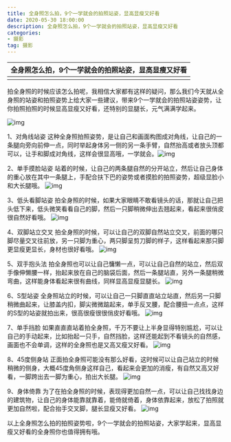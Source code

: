 ```yaml
---
title: 全身照怎么拍，9个一学就会的拍照站姿，显高显瘦又好看
date: 2020-05-30 18:00:00
description: 全身照怎么拍，9个一学就会的拍照站姿，显高显瘦又好看
categories:
- 摄影
tag: 摄影
---
```


| 全身照怎么拍，9个一学就会的拍照站姿，显高显瘦又好看 |
| --------------------------------------------------- |
|                                                     |

拍全身照的时候应该怎么拍呢，我相信大家都有这样的疑问，那么我们今天就从全身照的站姿和拍照姿势上给大家一些建议，带来9个一学就会的拍照站姿姿势，让你拍照拍照的时候显高显瘦又好看，还特别的显腿长，元气满满学起来。

![img](http://p3.pstatp.com/large/pgc-image/80b8a56914aa4738af136a8066826363) 

1、对角线站姿 这种全身照拍照姿势，是让自己和画面构图成对角线，让自己的一条腿向旁向前伸一点，同时举起身体另一侧的另一条手臂，自然抬高或者放头顶都可以，让手和脚成对角线，这样会很显高哦，一学就会。![img](http://p1.pstatp.com/large/pgc-image/e04b3cd857114ac99f51fb756efb2cf7) 

2、单手摸脸站姿 站着的时候，让自己的两条腿自然的分开站立，然后让自己身体的重心放在其中一条腿上，手配合扶下巴的姿势或者摸脸的拍照姿势，超级显脸小和大长腿哦。  ![img](http://p3.pstatp.com/large/pgc-image/abb38036261f4a938060e6295c7a08d6) 

3、低头看脚站姿 拍全身照的时候，如果大家眼睛不敢看镜头的话，那就让自己把头低下来，低头微笑看看自己的脚，然后一只脚稍微伸出去翘起来，看起来很俏皮很自然好看哦。  ![img](http://p9.pstatp.com/large/pgc-image/b22b85629d524bfbbf489492cae7e477) 

4、双脚站立交叉 拍全身照的时候，可以让自己的双脚自然站立交叉，前面的哪只脚尽量交叉往前放，另一只脚为重心，两只脚呈剪刀脚的样子，这样看起来那只脚更显瘦更显长，身材也很好看哦。  ![img](http://p3.pstatp.com/large/pgc-image/e8b28a636aa2457ea922618b403f973b) 

5️、双手抱头法 拍全身照也可以让自己慵懒一点，可以让自己自然的站立，然后双手像伸懒腰一样，抬起来放在自己的脑袋后面，然后一条腿站直，另外一条腿稍微弯曲，这样能身体看起来很有曲线，同样显高显瘦显腿长。  ![img](http://p3.pstatp.com/large/pgc-image/5432d9d2a6974c13b96c27014424be85) 

6️、S型站姿 全身照站立的时候，可以让自己一只脚直直站立站直，然后另一只脚稍微曲起来，让膝盖内扣，脚尖微微踮起来，单手反叉腰，配合腰扭一点点，这样的S型的站姿就拍出来，很高很瘦很很俏皮好看哦。  ![img](http://p1.pstatp.com/large/pgc-image/4643eeef046249e697d8a6813772c19e) 

7、单手挡脸 如果直直直站着拍全身照，千万不要让上半身显得特别尴尬，可以让自己的手动起来，比如抬起一只手，自然挡脸，这样还能起到不看镜头的自然感，画面也不会单调，这样的全身照也是又高又瘦又好看。  ![img](http://p3.pstatp.com/large/pgc-image/35b2805c6edb4213b037b3218bdd9ea7) 

8、45度侧身站 正面拍全身照可能没有那么好看，这时候可以让自己站立的时候稍微的侧身，大概45度角侧身这样自己，看起来会更加的消瘦，有自然又高又好看，一脚跨出去一脚为重心，拍出大长腿。  ![img](http://p3.pstatp.com/large/pgc-image/591bf620e2ae407bbde5d1cc5ba6716a) 

9、身体倚靠 为了在拍全身照的时候，表现得更加自然一点，可以让自己找找身边的建筑物，让自己的身体能靠就靠着，能倚就倚着，身体依靠起来，放松了拍照就更加自然啦，配合抬手交叉脚，腿长显瘦又好看。  ![img](http://p3.pstatp.com/large/pgc-image/17a2f636b0054d0d96075e262f11fadb) 

以上全身照怎么拍的拍照姿势啦，9个一学就会的拍照站姿，大家学起来，显高显瘦又好看的全身照你也值得拥有哦。